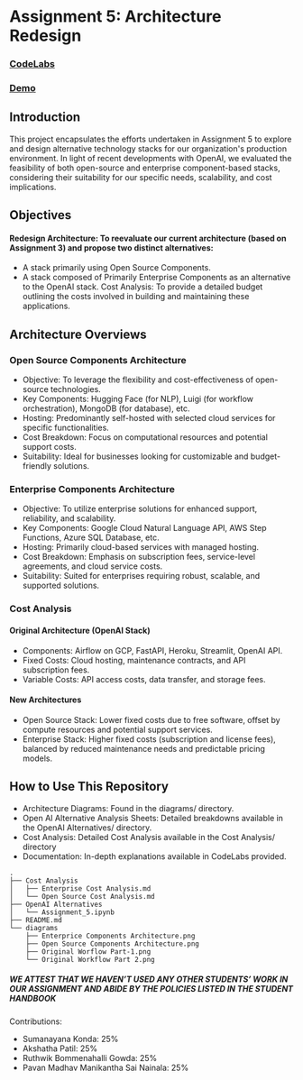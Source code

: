 # Assignment 5: Architecture Redesign

### [CodeLabs](https://codelabs-preview.appspot.com/?file_id=1bxapYTqsC3TdIR0k2GHEqTF970M0YiDTwSU_bMdk3Wk#0)
### [Demo](https://youtu.be/cn2A8xZNjnw)

## Introduction
This project encapsulates the efforts undertaken in Assignment 5 to explore and design alternative technology stacks for our organization's production environment. In light of recent developments with OpenAI, we evaluated the feasibility of both open-source and enterprise component-based stacks, considering their suitability for our specific needs, scalability, and cost implications.

## Objectives

#### Redesign Architecture: To reevaluate our current architecture (based on Assignment 3) and propose two distinct alternatives:

- A stack primarily using Open Source Components.
- A stack composed of Primarily Enterprise Components as an alternative to the OpenAI stack.
Cost Analysis: To provide a detailed budget outlining the costs involved in building and maintaining these applications.

## Architecture Overviews

### Open Source Components Architecture
- Objective: To leverage the flexibility and cost-effectiveness of open-source technologies.
- Key Components: Hugging Face (for NLP), Luigi (for workflow orchestration), MongoDB (for database), etc.
- Hosting: Predominantly self-hosted with selected cloud services for specific functionalities.
- Cost Breakdown: Focus on computational resources and potential support costs.
- Suitability: Ideal for businesses looking for customizable and budget-friendly solutions.

### Enterprise Components Architecture
- Objective: To utilize enterprise solutions for enhanced support, reliability, and scalability.
- Key Components: Google Cloud Natural Language API, AWS Step Functions, Azure SQL Database, etc.
- Hosting: Primarily cloud-based services with managed hosting.
- Cost Breakdown: Emphasis on subscription fees, service-level agreements, and cloud service costs.
- Suitability: Suited for enterprises requiring robust, scalable, and supported solutions.
  
### Cost Analysis
#### Original Architecture (OpenAI Stack)
- Components: Airflow on GCP, FastAPI, Heroku, Streamlit, OpenAI API.
- Fixed Costs: Cloud hosting, maintenance contracts, and API subscription fees.
- Variable Costs: API access costs, data transfer, and storage fees.

#### New Architectures
- Open Source Stack: Lower fixed costs due to free software, offset by compute resources and potential support services.
- Enterprise Stack: Higher fixed costs (subscription and license fees), balanced by reduced maintenance needs and predictable pricing models.

## How to Use This Repository
- Architecture Diagrams: Found in the diagrams/ directory.
- Open AI Alternative Analysis Sheets: Detailed breakdowns available in the OpenAI Alternatives/ directory.
- Cost Analysis: Detailed Cost Analysis available in the Cost Analysis/ directory
- Documentation: In-depth explanations available in CodeLabs provided.

```
.
├── Cost Analysis
│   ├── Enterprise Cost Analysis.md
│   └── Open Source Cost Analysis.md
├── OpenAI Alternatives
│   └── Assignment_5.ipynb
├── README.md
└── diagrams
    ├── Enterprice Components Architecture.png
    ├── Open Source Components Architecture.png
    ├── Original Worflow Part-1.png
    └── Original Workflow Part 2.png
```

##### WE ATTEST THAT WE HAVEN’T USED ANY OTHER STUDENTS’ WORK IN OUR ASSIGNMENT AND ABIDE BY THE POLICIES LISTED IN THE STUDENT HANDBOOK

Contributions:
- Sumanayana Konda: 25%
- Akshatha Patil: 25%
- Ruthwik Bommenahalli Gowda: 25%
- Pavan Madhav Manikantha Sai Nainala: 25%



